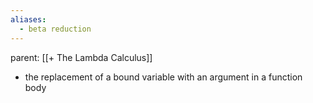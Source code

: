 ```yaml
---
aliases:
  - beta reduction
---
```



parent: [[+ The Lambda Calculus]]

- the replacement of a bound variable with an argument in a function body